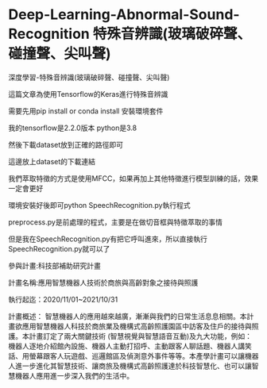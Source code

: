 # Deep-Learning-Abnormal-Sound-Recognition 特殊音辨識(玻璃破碎聲、碰撞聲、尖叫聲)

深度學習-特殊音辨識(玻璃破碎聲、碰撞聲、尖叫聲)

這篇文章為使用Tensorflow的Keras進行特殊音辨識

需要先用pip install or conda install 安裝環境套件

我的tensorflow是2.2.0版本 python是3.8

然後下載dataset放到正確的路徑即可

這邊放上dataset的下載連結 

我們萃取特徵的方式是使用MFCC，如果再加上其他特徵進行模型訓練的話，效果一定會更好

環境安裝好後即可python SpeechRecognition.py執行程式

preprocess.py是前處理的程式，主要是在做切音框與特徵萃取的事情

但是我在SpeechRecognition.py有把它呼叫進來，所以直接執行SpeechRecognition.py就可以了

參與計畫:科技部補助研究計畫

計畫名稱:應用智慧機器人技術於商旅與高齡對象之接待與照護

執行起迄：2020/11/01~2021/10/31

計畫概述：	智慧機器人的應用越來越廣，漸漸與我們的日常生活息息相關。本計畫欲應用智慧機器人科技於商旅業及機構式高齡照護園區中訪客及住戶的接待與照護。本計畫訂定了兩大關鍵技術 (智慧視覺與智慧語音互動)及九大功能，例如：機器人逐地介紹館內設施、機器人主動打招呼、主動跟客人聊話題、機器人講笑話、用螢幕跟客人玩遊戲、巡邏館區及偵測意外事件等等。本產學計畫可以讓機器人進一步進化其智慧技術、讓商旅及機構式高齡照護達於科技智慧化、也可以讓智慧機器人應用進一步深入我們的生活中。

